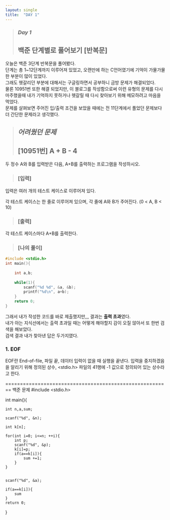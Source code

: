 ```yaml
---
layout: single
title:  "DAY 1"
---
```

> ### *Day 1*   
>
> ## 백준 단계별로 풀어보기 [반복문]

오늘은 백준 3단계 반복문을 풀어봤다.   
단계는 총 1~12단계까지 이루어져 있었고, 오랜만에 하는 C언어였기에 기억이 가물가물한 부분이 많이 있었다.   
그래도 헷갈리던 부분에 대해서는 구글링하면서 공부하니 금방 문제가 해결되었다.   
물론 10951번 또한 해결 되었지만, 이 블로그를 작성함으로써 이런 유형의 문제를 다시 마주했을때
내가 기억하지 못하거나 헷갈릴 때 다시 찾아보기 위해 메모하려고 마음을 먹었다.   
문제를 살펴보면 주어진 입/출력 조건을 보았을 때에는 전 11단계에서 풀었던 문제보다 더 간단한 문제라고 생각했다.   

> ## *어려웠던 문제*   
>
> ## [10951번] A + B - 4
두 정수 A와 B를 입력받은 다음, A+B를 출력하는 프로그램을 작성하시오.   

 >### [입력]
입력은 여러 개의 테스트 케이스로 이루어져 있다.   

각 테스트 케이스는 한 줄로 이루어져 있으며, 각 줄에 A와 B가 주어진다. (0 < A, B < 10)   

> ### [출력]
각 테스트 케이스마다 A+B를 출력한다.   

> ### [나의 풀이]

```C
#include <stdio.h>
int main(){
    
    int a,b;
    
    while(1){
        scanf("%d %d", &a, &b);
        printf("%d\n", a+b);
    }
    return 0;
}
```   

그래서 내가 작성한 코드를 바로 제출했지만,,, 결과는 **출력 초과**였다.   
내가 아는 지식선에서는 출력 초과일 때는 어떻게 해야할지 감이 오질 않아서 또 한번 검색을 해보았다.   
검색 결과 내가 찾아낸 답은 두가지였다.   

### 1. EOF   
EOF란 End-of-file, 파일 끝, 데이터 입력이 없을 때 실행을 끝낸다. 입력을 중지하겠음을 알리기 위해 정의된 상수,
<stdio.h> 파일의 41행에 -1 값으로 정의되어 있는 상수라고 한다.   

========================================================
백준 문제
#include <stdio.h>

int main(){
    
    int n,a,sum;
    
    scanf("%d", &n);
    
    int k[n];
    
    for(int i=0; i<=n; ++i){
        int p;
        scanf("%d", &p);
        k[i]=p;
        if(a==k[i]){
            sum +=1;
        }
    }
    
    
    scanf("%d", &a);
    
    if(a==k[i]){
        sum
    }
    return 0;
}
